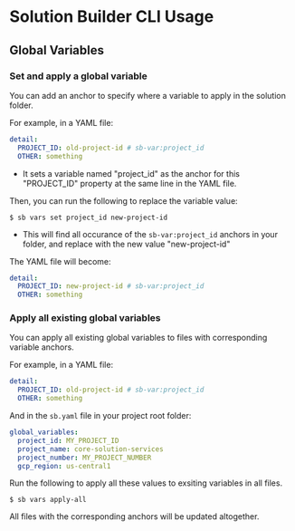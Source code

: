 # Solution Builder CLI Usage

## Global Variables

### Set and apply a global variable

You can add an anchor to specify where a variable to apply in the solution folder.

For example, in a YAML file:
```yaml
detail:
  PROJECT_ID: old-project-id # sb-var:project_id
  OTHER: something
```
- It sets a variable named "project_id" as the anchor for this "PROJECT_ID" property at the same line in the YAML file.

Then, you can run the following to replace the variable value:
```
$ sb vars set project_id new-project-id
```
- This will find all occurance of the `sb-var:project_id` anchors in your folder, and replace with the new value "new-project-id"

The YAML file will become:

```yaml
detail:
  PROJECT_ID: new-project-id # sb-var:project_id
  OTHER: something
```

### Apply all existing global variables

You can apply all existing global variables to files with corresponding variable anchors.

For example, in a YAML file:
```yaml
detail:
  PROJECT_ID: old-project-id # sb-var:project_id
  OTHER: something
```

And in the `sb.yaml` file in your project root folder:
```yaml
global_variables:
  project_id: MY_PROJECT_ID
  project_name: core-solution-services
  project_number: MY_PROJECT_NUMBER
  gcp_region: us-central1
```

Run the following to apply all these values to exsiting variables in all files.
```
$ sb vars apply-all
```

All files with the corresponding anchors will be updated altogether.

